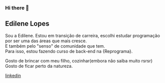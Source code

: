 ### Hi there 👋

## Edilene Lopes 


Sou a Edilene. Estou em transição de carreira, escolhi 
estudar programação por ser uma das áreas que mais cresce. <br>
E também pelo "senso" de comunidade que tem.<br>
Para isso, estou fazendo curso de back-end na {Reprograma}.

Gosto de brincar com meu filho, cozinhar(embora não saiba muito rsrsr)
Gosto de ficar perto da natureza.

[linkedin](http://https://www.linkedin.com/in/edilene-lopes-b2254224/)

<!--
**EdileneLopes/edilenelopes** is a ✨ _special_ ✨ repository because its `README.md` (this file) appears on your GitHub profile.

Here are some ideas to get you started:

- 🔭 I’m currently working on ...
- 🌱 I’m currently learning ...
- 👯 I’m looking to collaborate on ...
- 🤔 I’m looking for help with ...
- 💬 Ask me about ...
- 📫 How to reach me: ...
- 😄 Pronouns: ...
- ⚡ Fun fact: ...
-->

